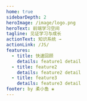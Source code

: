 ```yaml
---
home: true
sidebarDepth: 2
heroImage: /image/logo.png
heroText: 前端学习空间
tagline: 见证学习与成长
actionText: 知识系统 →
actionLink: /JS/
features:
  - title: 快速回顾
    details: feature1 detail
  - title: feature2
    details: feature2 detail
  - title: feature3
    details: feature3 detail
footer: by 柔小鱼 ❀
---
```

